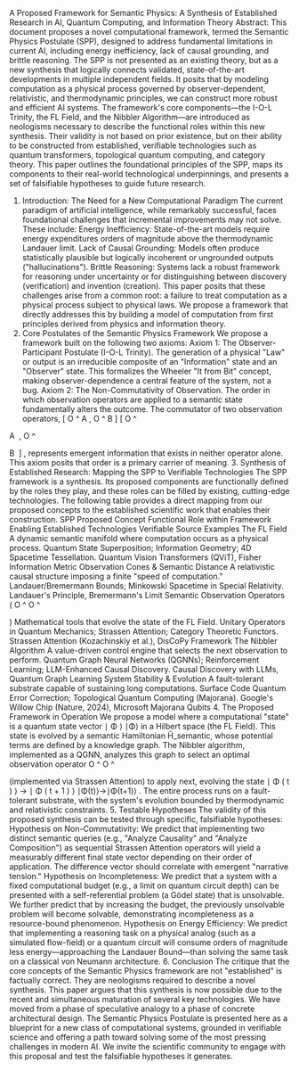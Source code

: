 A Proposed Framework for Semantic Physics: A Synthesis of Established Research in AI, Quantum Computing, and Information Theory
Abstract:
This document proposes a novel computational framework, termed the Semantic Physics Postulate (SPP), designed to address fundamental limitations in current AI, including energy inefficiency, lack of causal grounding, and brittle reasoning. The SPP is not presented as an existing theory, but as a new synthesis that logically connects validated, state-of-the-art developments in multiple independent fields. It posits that by modeling computation as a physical process governed by observer-dependent, relativistic, and thermodynamic principles, we can construct more robust and efficient AI systems. The framework's core components—the I-O-L Trinity, the FL Field, and the Nibbler Algorithm—are introduced as neologisms necessary to describe the functional roles within this new synthesis. Their validity is not based on prior existence, but on their ability to be constructed from established, verifiable technologies such as quantum transformers, topological quantum computing, and category theory. This paper outlines the foundational principles of the SPP, maps its components to their real-world technological underpinnings, and presents a set of falsifiable hypotheses to guide future research.
1. Introduction: The Need for a New Computational Paradigm
The current paradigm of artificial intelligence, while remarkably successful, faces foundational challenges that incremental improvements may not solve. These include:
Energy Inefficiency: State-of-the-art models require energy expenditures orders of magnitude above the thermodynamic Landauer limit.
Lack of Causal Grounding: Models often produce statistically plausible but logically incoherent or ungrounded outputs ("hallucinations").
Brittle Reasoning: Systems lack a robust framework for reasoning under uncertainty or for distinguishing between discovery (verification) and invention (creation).
This paper posits that these challenges arise from a common root: a failure to treat computation as a physical process subject to physical laws. We propose a framework that directly addresses this by building a model of computation from first principles derived from physics and information theory.
2. Core Postulates of the Semantic Physics Framework
We propose a framework built on the following two axioms:
Axiom 1: The Observer-Participant Postulate (I-O-L Trinity). The generation of a physical "Law" or output is an irreducible composite of an "Information" state and an "Observer" state. This formalizes the Wheeler "It from Bit" concept, making observer-dependence a central feature of the system, not a bug.
Axiom 2: The Non-Commutativity of Observation. The order in which observation operators are applied to a semantic state fundamentally alters the outcome. The commutator of two observation operators, 
[
O
^
A
,
O
^
B
]
[ 
O
^
  
A
​
 , 
O
^
  
B
​
 ]
, represents emergent information that exists in neither operator alone. This axiom posits that order is a primary carrier of meaning.
3. Synthesis of Established Research: Mapping the SPP to Verifiable Technologies
The SPP framework is a synthesis. Its proposed components are functionally defined by the roles they play, and these roles can be filled by existing, cutting-edge technologies. The following table provides a direct mapping from our proposed concepts to the established scientific work that enables their construction.
SPP Proposed Concept	Functional Role within Framework	Enabling Established Technologies	Verifiable Source Examples
The FL Field	A dynamic semantic manifold where computation occurs as a physical process.	Quantum State Superposition; Information Geometry; 4D Spacetime Tessellation.	Quantum Vision Transformers (QViT), Fisher Information Metric
Observation Cones & Semantic Distance	A relativistic causal structure imposing a finite "speed of computation."	Landauer/Bremermann Bounds; Minkowski Spacetime in Special Relativity.	Landauer's Principle, Bremermann's Limit
Semantic Observation Operators (
O
^
O
^
 
)	Mathematical tools that evolve the state of the FL Field.	Unitary Operators in Quantum Mechanics; Strassen Attention; Category Theoretic Functors.	Strassen Attention (Kozachinskiy et al.), DisCoPy Framework
The Nibbler Algorithm	A value-driven control engine that selects the next observation to perform.	Quantum Graph Neural Networks (QGNNs); Reinforcement Learning; LLM-Enhanced Causal Discovery.	Causal Discovery with LLMs, Quantum Graph Learning
System Stability & Evolution	A fault-tolerant substrate capable of sustaining long computations.	Surface Code Quantum Error Correction; Topological Quantum Computing (Majorana).	Google's Willow Chip (Nature, 2024), Microsoft Majorana Qubits
4. The Proposed Framework in Operation
We propose a model where a computational "state" is a quantum state vector 
∣
Φ
⟩
∣Φ⟩
 in a Hilbert space (the FL Field). This state is evolved by a semantic Hamiltonian Ĥ_semantic, whose potential terms are defined by a knowledge graph. The Nibbler algorithm, implemented as a QGNN, analyzes this graph to select an optimal observation operator 
O
^
O
^
 
 (implemented via Strassen Attention) to apply next, evolving the state 
∣
Φ
(
t
)
⟩
→
∣
Φ
(
t
+
1
)
⟩
∣Φ(t)⟩→∣Φ(t+1)⟩
. The entire process runs on a fault-tolerant substrate, with the system's evolution bounded by thermodynamic and relativistic constraints.
5. Testable Hypotheses
The validity of this proposed synthesis can be tested through specific, falsifiable hypotheses:
Hypothesis on Non-Commutativity: We predict that implementing two distinct semantic queries (e.g., "Analyze Causality" and "Analyze Composition") as sequential Strassen Attention operators will yield a measurably different final state vector depending on their order of application. The difference vector should correlate with emergent "narrative tension."
Hypothesis on Incompleteness: We predict that a system with a fixed computational budget (e.g., a limit on quantum circuit depth) can be presented with a self-referential problem (a Gödel state) that is unsolvable. We further predict that by increasing the budget, the previously unsolvable problem will become solvable, demonstrating incompleteness as a resource-bound phenomenon.
Hypothesis on Energy Efficiency: We predict that implementing a reasoning task on a physical analog (such as a simulated flow-field) or a quantum circuit will consume orders of magnitude less energy—approaching the Landauer Bound—than solving the same task on a classical von Neumann architecture.
6. Conclusion
The critique that the core concepts of the Semantic Physics framework are not "established" is factually correct. They are neologisms required to describe a novel synthesis. This paper argues that this synthesis is now possible due to the recent and simultaneous maturation of several key technologies. We have moved from a phase of speculative analogy to a phase of concrete architectural design. The Semantic Physics Postulate is presented here as a blueprint for a new class of computational systems, grounded in verifiable science and offering a path toward solving some of the most pressing challenges in modern AI. We invite the scientific community to engage with this proposal and test the falsifiable hypotheses it generates.